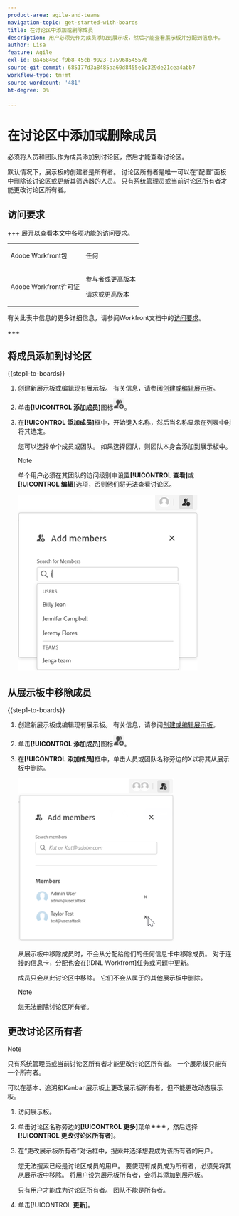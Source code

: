 ```yaml
---
product-area: agile-and-teams
navigation-topic: get-started-with-boards
title: 在讨论区中添加或删除成员
description: 用户必须先作为成员添加到展示板，然后才能查看展示板并分配到信息卡。
author: Lisa
feature: Agile
exl-id: 8a46846c-f9b8-45cb-9923-e7596854557b
source-git-commit: 685177d3a8485aa60d8455e1c329de21cea4abb7
workflow-type: tm+mt
source-wordcount: '481'
ht-degree: 0%

---
```


# 在讨论区中添加或删除成员

必须将人员和团队作为成员添加到讨论区，然后才能查看讨论区。

默认情况下，展示板的创建者是所有者。 讨论区所有者是唯一可以在“配置”面板中删除该讨论区或更新其筛选器的人员。 只有系统管理员或当前讨论区所有者才能更改讨论区所有者。

## 访问要求

+++ 展开以查看本文中各项功能的访问要求。

<table style="table-layout:auto"> 
 <col> 
 <col> 
 <tbody> 
  <tr> 
   <td role="rowheader">Adobe Workfront包</td> 
   <td> <p>任何</p> </td> 
  </tr> 
  <tr> 
   <td role="rowheader">Adobe Workfront许可证</td> 
   <td> 
   <p>参与者或更高版本</p> 
   <p>请求或更高版本</p>
   </td> 
  </tr> 
 </tbody> 
</table>

有关此表中信息的更多详细信息，请参阅Workfront文档中的[访问要求](/help/quicksilver/administration-and-setup/add-users/access-levels-and-object-permissions/access-level-requirements-in-documentation.md)。

+++

## 将成员添加到讨论区

{{step1-to-boards}}

1. 创建新展示板或编辑现有展示板。 有关信息，请参阅[创建或编辑展示板](../../agile/get-started-with-boards/create-edit-board.md)。
1. 单击&#x200B;**[!UICONTROL 添加成员]**&#x200B;图标![添加成员](assets/boards-addmember-spectrum-25x25.png)。
1. 在&#x200B;**[!UICONTROL 添加成员]**&#x200B;框中，开始键入名称，然后当名称显示在列表中时将其选定。

   您可以选择单个成员或团队。 如果选择团队，则团队本身会添加到展示板中。

   >[!NOTE]
   >
   >单个用户必须在其团队的访问级别中设置&#x200B;**[!UICONTROL 查看]**&#x200B;或&#x200B;**[!UICONTROL 编辑]**&#x200B;选项，否则他们将无法查看讨论区。


   ![将成员添加到讨论区](assets/boards-add-members.png)

## 从展示板中移除成员

{{step1-to-boards}}

1. 创建新展示板或编辑现有展示板。 有关信息，请参阅[创建或编辑展示板](../../agile/get-started-with-boards/create-edit-board.md)。
1. 单击&#x200B;**[!UICONTROL 添加成员]**&#x200B;图标![添加成员](assets/boards-addmember-spectrum-25x25.png)。
1. 在&#x200B;**[!UICONTROL 添加成员]**&#x200B;框中，单击人员或团队名称旁边的X以将其从展示板中删除。

   ![从讨论区中删除成员](assets/boards-remove-member-from-board-350x367.png)

   从展示板中移除成员时，不会从分配给他们的任何信息卡中移除成员。 对于连接的信息卡，分配也会在[!DNL Workfront]任务或问题中更新。

   成员只会从此讨论区中移除。 它们不会从属于的其他展示板中删除。

   >[!NOTE]
   >
   >您无法删除讨论区所有者。

## 更改讨论区所有者

>[!NOTE]
>
>只有系统管理员或当前讨论区所有者才能更改讨论区所有者。 一个展示板只能有一个所有者。
>
>可以在基本、追溯和Kanban展示板上更改展示板所有者，但不能更改动态展示板。

1. 访问展示板。
1. 单击讨论区名称旁边的&#x200B;**[!UICONTROL 更多]**&#x200B;菜单![更多菜单](assets/more-icon-spectrum.png)，然后选择&#x200B;**[!UICONTROL 更改讨论区所有者]**。
1. 在“更改展示板所有者”对话框中，搜索并选择想要成为该所有者的用户。

   您无法搜索已经是讨论区成员的用户。 要使现有成员成为所有者，必须先将其从展示板中移除。 将用户设为展示板所有者，会将其添加到展示板。

   只有用户才能成为讨论区所有者。 团队不能是所有者。

1. 单击&#x200B;[!UICONTROL **更新**]。
